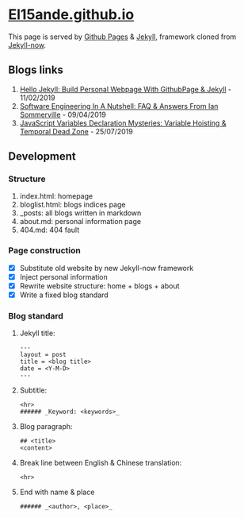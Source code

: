 # [El15ande.github.io](https://el15ande.github.io/)

This page is served by [Github Pages](https://pages.github.com/) & [Jekyll](https://jekyllrb.com/), framework cloned from [Jekyll-now](https://github.com/barryclark/jekyll-now).

## Blogs links

1. [Hello Jekyll: Build Personal Webpage With GithubPage & Jekyll](https://el15ande.github.io/Hello-Jekyll/) - 11/02/2019
2. [Software Engineering In A Nutshell: FAQ & Answers From Ian Sommerville](https://el15ande.github.io/Software-Engineering-FAQ/) - 09/04/2019
3. [JavaScript Variables Declaration Mysteries: Variable Hoisting & Temporal Dead Zone](http://localhost:4000/JS-Variable-Declaration-Mysteries/) - 25/07/2019

## Development

### Structure

1. index.html: homepage
2. bloglist.html: blogs indices page
3. _posts: all blogs written in markdown
4. about.md: personal information page
5. 404.md: 404 fault

### Page construction

- [x] Substitute old website by new Jekyll-now framework
- [x] Inject personal information
- [x] Rewrite website structure: home + blogs + about
- [x] Write a fixed blog standard

### Blog standard

1. Jekyll title:
    ```
    ---
    layout = post
    title = <blog title>
    date = <Y-M-D>
    ---
    ```
2. Subtitle:
    ```
    <hr>
    ###### _Keyword: <keywords>_
    ```
3. Blog paragraph:
    ```
    ## <title>
    <content>
    ```
4. Break line between English & Chinese translation:
    ```
    <hr>
    ```
5. End with name & place
    ```
    ###### _<author>, <place>_